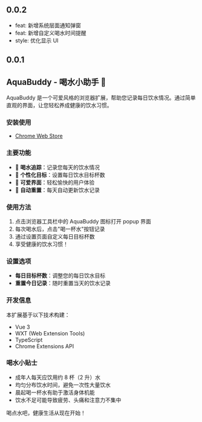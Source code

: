 ## 0.0.2

- feat: 新增系统层面通知弹窗
- feat: 新增自定义喝水时间提醒
- style: 优化显示 UI

## 0.0.1

## AquaBuddy - 喝水小助手 🐳

AquaBuddy 是一个可爱风格的浏览器扩展，帮助您记录每日饮水情况。通过简单直观的界面，让您轻松养成健康的饮水习惯。

### 安装使用
- [Chrome Web Store](https://chromewebstore.google.com/detail/ogfdloamkhhelleacajfelmiieobccje)

### 主要功能

- 🥤 **喝水追踪**：记录您每天的饮水情况
- 🎯 **个性化目标**：设置每日饮水目标杯数
- 🌈 **可爱界面**：轻松愉快的用户体验
- 🔄 **自动重置**：每天自动更新饮水记录

### 使用方法

1. 点击浏览器工具栏中的 AquaBuddy 图标打开 popup 界面
2. 每次喝水后，点击"喝一杯水"按钮记录
3. 通过设置页面自定义每日目标杯数
4. 享受健康的饮水习惯！

### 设置选项

- **每日目标杯数**：调整您的每日饮水目标
- **重置今日记录**：随时重置当天的饮水记录

### 开发信息

本扩展基于以下技术构建：
- Vue 3
- WXT (Web Extension Tools)
- TypeScript
- Chrome Extensions API

### 喝水小贴士

- 成年人每天应饮用约 8 杯（2 升）水
- 均匀分布饮水时间，避免一次性大量饮水
- 晨起喝一杯水有助于激活身体机能
- 饮水不足可能导致疲劳、头痛和注意力不集中

喝点水吧，健康生活从现在开始！
